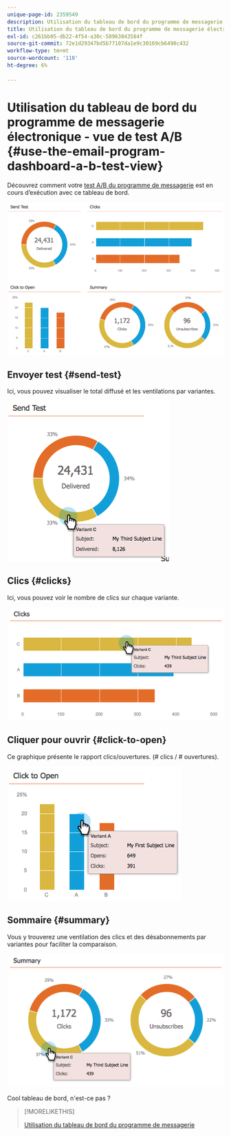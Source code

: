```yaml
---
unique-page-id: 2359549
description: Utilisation du tableau de bord du programme de messagerie électronique - Vue de test A/B - Documents Marketo - Documentation du produit
title: Utilisation du tableau de bord du programme de messagerie électronique - vue de test A/B
exl-id: c261bb05-db22-4f54-a30c-58963843584f
source-git-commit: 72e1d29347bd5b77107da1e9c30169cb6490c432
workflow-type: tm+mt
source-wordcount: '110'
ht-degree: 6%

---
```


# Utilisation du tableau de bord du programme de messagerie électronique - vue de test A/B {#use-the-email-program-dashboard-a-b-test-view}

Découvrez comment votre [test A/B du programme de messagerie](/help/marketo/product-docs/email-marketing/email-programs/email-program-actions/email-test-a-b-test/add-an-a-b-test.md) est en cours d’exécution avec ce tableau de bord.

![](assets/image2014-9-12-16-3a14-3a28.png)

## Envoyer test {#send-test}

Ici, vous pouvez visualiser le total diffusé et les ventilations par variantes.

![](assets/image2014-9-12-16-3a16-3a2.png)

## Clics {#clicks}

Ici, vous pouvez voir le nombre de clics sur chaque variante.

![](assets/image2014-9-12-16-3a16-3a20.png)

## Cliquer pour ouvrir {#click-to-open}

Ce graphique présente le rapport clics/ouvertures. (# clics / # ouvertures).

![](assets/image2014-9-12-16-3a16-3a36.png)

## Sommaire {#summary}

Vous y trouverez une ventilation des clics et des désabonnements par variantes pour faciliter la comparaison.

![](assets/image2014-9-12-16-3a16-3a45.png)

Cool tableau de bord, n&#39;est-ce pas ?

>[!MORELIKETHIS]
>
>[Utilisation du tableau de bord du programme de messagerie](/help/marketo/product-docs/email-marketing/email-programs/email-program-data/use-the-email-program-dashboard.md)
